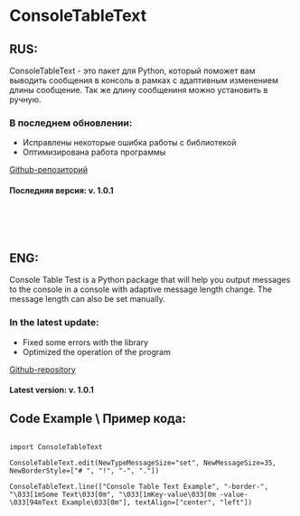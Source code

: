 # ConsoleTableText
<h2>RUS:</h2>
<p>ConsoleTableText - это пакет для Python, который поможет вам выводить сообщения в консоль в рамках с адаптивным изменением длины сообщение. Так же длину сообщениня можно установить в ручную.</p>
<h3>В последнем обновлении:</h3>
<ul>
<li>
Исправлены некоторые ошибка работы с библиотекой
</li>
<li>
Оптимизирована работа программы
</li>
</ul>

[Github-репозиторий](https://example.com/)

<h4>Последняя версия: v. 1.0.1</h4>

<br>
<br>
<br>


<h2>ENG:</h2>

<p>Console Table Test is a Python package that will help you output messages to the console in a console with adaptive message length change. The message length can also be set manually.</p>
<h3>In the latest update:</h3>
<ul>
<li>
Fixed some errors with the library
</li>
<li>
Optimized the operation of the program
</li>
</ul>

[Github-repository](https://example.com/)

<h4>Latest version: v. 1.0.1</h4>

<h2>Code Example \ Пример кода:</h2>

<code style="border-radius: 0; margin: 0; padding: 3px">
import ConsoleTableText<br>
ConsoleTableText.edit(NewTypeMessageSize="set", NewMessageSize=35, NewBorderStyle=["# ", "!", "-", "."])<br>
ConsoleTableText.line(["Console Table Text Example", "-border-", "\033[1mSome Text\033[0m", "\033[1mKey-value\033[0m -value- \033[94mText Example\033[0m"], textAlign=["center", "left"])
</code>